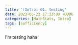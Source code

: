 ```yaml
---
title: '[Intro] 01. testing'
date: 2023-05-22 17:33:00 +0000
categories: [MathStats, Intro]
tags: [sufficiency]
---
```


i'm testing haha
